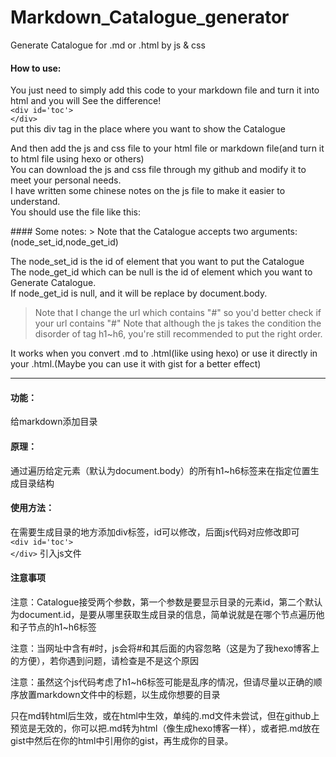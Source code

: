# Markdown_Catalogue_generator
Generate Catalogue for .md or .html by js &amp; css
#### How to use:     
You just need to simply add this code to your markdown file and turn it into html and you will See the difference!    
``<div id='toc'>``      
``</div>``    
put this div tag in the place where you want to show the Catalogue

And then add the js and css file to your html file or markdown file(and turn it to html file using hexo or others)    
You can download the js and css file through my github and modify it to meet your personal needs.    
I have written some chinese notes on the js file to make it easier to understand.    
You should use the file like this:     
> <script src="Catalogue.js"></script>     
<link href="Catalogue.css" rel="stylesheet">     
<script type="text/javascript">     
	new Catalogue('toc');     
</script>   
#### Some notes:     
> Note that the Catalogue accepts two arguments:(node_set_id,node_get_id)     

The node_set_id is the id of element that you want to put the Catalogue     
The node_get_id which can be null is the id of element which you want to Generate Catalogue.     
If node_get_id is null, and it will be replace by document.body.     
> Note that I change the url which contains "#" so you'd better check if your url contains "#"
> Note that although the js takes the condition the disorder of tag h1~h6, you're still recommended to put the right order.

It works when you convert .md to .html(like using hexo) or use it directly in your .html.(Maybe you can use it with gist for a better effect)

---     
#### 功能：     
给markdown添加目录
#### 原理：      
通过遍历给定元素（默认为document.body）的所有h1~h6标签来在指定位置生成目录结构     
#### 使用方法：          
在需要生成目录的地方添加div标签，id可以修改，后面js代码对应修改即可      
``<div id='toc'>``       
``</div>``
引入js文件
><script src="Catalogue.js"></script>     
<link href="Catalogue.css" rel="stylesheet">     
<script type="text/javascript">     
	new Catalogue('toc');     
</script>     

#### 注意事项     
注意：Catalogue接受两个参数，第一个参数是要显示目录的元素id，第二个默认为document.id，是要从哪里获取生成目录的信息，简单说就是在哪个节点遍历他和子节点的h1~h6标签     

注意：当网址中含有#时，js会将#和其后面的内容忽略（这是为了我hexo博客上的方便），若你遇到问题，请检查是不是这个原因        

注意：虽然这个js代码考虑了h1~h6标签可能是乱序的情况，但请尽量以正确的顺序放置markdown文件中的标题，以生成你想要的目录

只在md转html后生效，或在html中生效，单纯的.md文件未尝试，但在github上预览是无效的，你可以把.md转为html（像生成hexo博客一样），或者把.md放在gist中然后在你的html中引用你的gist，再生成你的目录。
